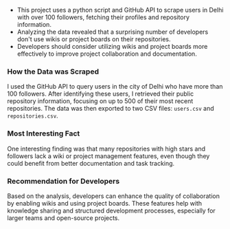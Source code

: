 - This project uses a python script and GitHub API to scrape users in Delhi with over 100 followers, fetching their profiles and repository information.
- Analyzing the data revealed that a surprising number of developers don't use wikis or project boards on their repositories.
- Developers should consider utilizing wikis and project boards more effectively to improve project collaboration and documentation.

### How the Data was Scraped
I used the GitHub API to query users in the city of Delhi who have more than 100 followers. After identifying these users, I retrieved their public repository information, focusing on up to 500 of their most recent repositories. The data was then exported to two CSV files: `users.csv` and `repositories.csv`.

### Most Interesting Fact
One interesting finding was that many repositories with high stars and followers lack a wiki or project management features, even though they could benefit from better documentation and task tracking.

### Recommendation for Developers
Based on the analysis, developers can enhance the quality of collaboration by enabling wikis and using project boards. These features help with knowledge sharing and structured development processes, especially for larger teams and open-source projects.

